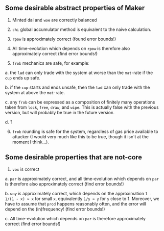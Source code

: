 ## Some desirable abstract properties of Maker

1. Minted dai and `woe` are correctly balanced

2. `chi` global accumulator method is equivalent to the naive calculation.

3. `rpow` is approximately correct (found error bounds!)

4. All time-evolution which depends on `rpow` is therefore also approximately correct (find error bounds!)

5. `frob` mechanics are safe, for example:

a. the `lad` can only trade with the system at worse than the `mat`-rate if the `cup` ends up safe.

b. if the `cup` starts and ends unsafe, then the `lad` can only trade with the system at above the `mat`-rate.

c. any `frob` can be expressed as a composition of finitely many operations taken from `lock`, `free`, `draw`, and `wipe`. This is actually false with the previous version, but will probably be true in the future version.

d. ?

6. `frob` rounding is safe for the system, regardless of gas price available to attacker (I would very much like this to be true, though it isn't at the moment I think...).

## Some desirable properties that are not-core

1. `vox` is correct

a. `par` is approximately correct, and all time-evolution which depends on `par` is therefore also approximately correct (find error bounds!)

b. `way` is approximately correct, which depends on the approximation `1 - 1/(1 - x) ≈ x` for small `x`, equivalently `1/y ≈ y` for `y` close to 1. Moreover, we have to assume that `prod` happens reasonably often, and the error will depend on the (in)frequency! (find error bounds!)

c. All time-evolution which depends on `par` is therefore approximately correct (find error bounds!)